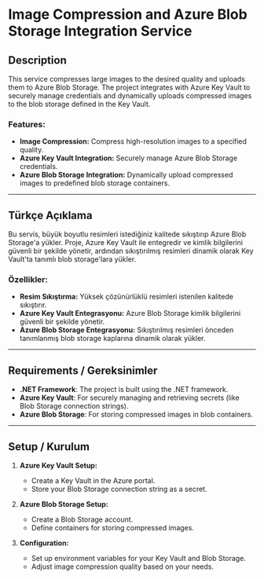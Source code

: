 # Image Compression and Azure Blob Storage Integration Service

## Description

This service compresses large images to the desired quality and uploads them to Azure Blob Storage. The project integrates with Azure Key Vault to securely manage credentials and dynamically uploads compressed images to the blob storage defined in the Key Vault.

### Features:
- **Image Compression:** Compress high-resolution images to a specified quality.
- **Azure Key Vault Integration:** Securely manage Azure Blob Storage credentials.
- **Azure Blob Storage Integration:** Dynamically upload compressed images to predefined blob storage containers.

---

## Türkçe Açıklama

Bu servis, büyük boyutlu resimleri istediğiniz kalitede sıkıştırıp Azure Blob Storage'a yükler. Proje, Azure Key Vault ile entegredir ve kimlik bilgilerini güvenli bir şekilde yönetir, ardından sıkıştırılmış resimleri dinamik olarak Key Vault'ta tanımlı blob storage'lara yükler.

### Özellikler:
- **Resim Sıkıştırma:** Yüksek çözünürlüklü resimleri istenilen kalitede sıkıştırır.
- **Azure Key Vault Entegrasyonu:** Azure Blob Storage kimlik bilgilerini güvenli bir şekilde yönetir.
- **Azure Blob Storage Entegrasyonu:** Sıkıştırılmış resimleri önceden tanımlanmış blob storage kaplarına dinamik olarak yükler.

---

## Requirements / Gereksinimler

- **.NET Framework**: The project is built using the .NET framework.
- **Azure Key Vault**: For securely managing and retrieving secrets (like Blob Storage connection strings).
- **Azure Blob Storage**: For storing compressed images in blob containers.

---

## Setup / Kurulum

1. **Azure Key Vault Setup:**
   - Create a Key Vault in the Azure portal.
   - Store your Blob Storage connection string as a secret.

2. **Azure Blob Storage Setup:**
   - Create a Blob Storage account.
   - Define containers for storing compressed images.

3. **Configuration:**
   - Set up environment variables for your Key Vault and Blob Storage.
   - Adjust image compression quality based on your needs.
